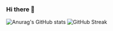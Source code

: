 ### Hi there 👋
![Anurag's GitHub stats](https://github-readme-stats.vercel.app/api?username=Michal-Piotrkowski&count_private=true&show_icons=true&theme=radical)
![GitHub Streak](http://github-readme-streak-stats.herokuapp.com?user=Michal-Piotrkowski&theme=radical&hide_border=true&date_format=j%20M%5B%20Y%5D)